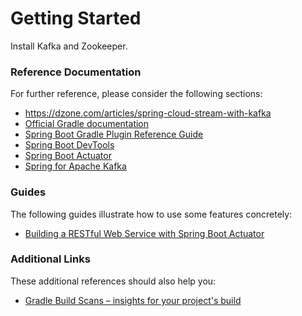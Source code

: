 # Getting Started
Install Kafka and Zookeeper.

### Reference Documentation
For further reference, please consider the following sections:
* https://dzone.com/articles/spring-cloud-stream-with-kafka
* [Official Gradle documentation](https://docs.gradle.org)
* [Spring Boot Gradle Plugin Reference Guide](https://docs.spring.io/spring-boot/docs/2.2.5.RELEASE/gradle-plugin/reference/html/)
* [Spring Boot DevTools](https://docs.spring.io/spring-boot/docs/2.2.5.RELEASE/reference/htmlsingle/#using-boot-devtools)
* [Spring Boot Actuator](https://docs.spring.io/spring-boot/docs/2.2.5.RELEASE/reference/htmlsingle/#production-ready)
* [Spring for Apache Kafka](https://docs.spring.io/spring-boot/docs/2.2.5.RELEASE/reference/htmlsingle/#boot-features-kafka)

### Guides
The following guides illustrate how to use some features concretely:

* [Building a RESTful Web Service with Spring Boot Actuator](https://spring.io/guides/gs/actuator-service/)

### Additional Links
These additional references should also help you:

* [Gradle Build Scans – insights for your project's build](https://scans.gradle.com#gradle)


